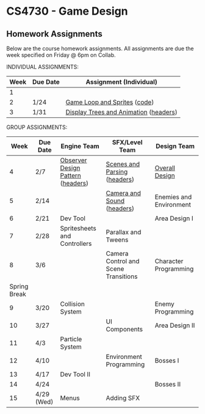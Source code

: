 CS4730 - Game Design
===============================

<a name="introduction"></a>Homework Assignments
--------------------------------------- 

Below are the course homework assignments. All assignments are due the week specified on Friday @ 6pm on Collab.

INDIVIDUAL ASSIGNMENTS:

| Week | Due Date | Assignment (Individual) |
|--------------|------------------|------------------|
|1|||
|2|1/24|<a href="./everyone/GameLoop.pdf">Game Loop and Sprites</a> (<a href="./code/starterCode.zip">code</a>)|
|3|1/31|<a href="./everyone/DisplayTreeAndAnimation.pdf">Display Trees and Animation</a> (<a href="./code/DisplayTreeAndAnimation.zip">headers</a>)|

GROUP ASSIGNMENTS:

| Week | Due Date | Engine Team | SFX/Level Team | Design Team |
|----|----|------------------|------------------|------------------|
|4|2/7|<a href="./engineTeam/ObserverDesignPattern.pdf">Observer Design Pattern</a> (<a href="./code/ObserverDesignPattern.zip">headers</a>)|<a href="./SFXLevelTeam/ScenesAndParsing.pdf">Scenes and Parsing</a> (<a href="./code/ScenesAndParsing.zip">headers</a>)|<a href="./designTeam/OverallDesign.pdf">Overall Design</a>|
|5|2/14||<a href="./SFXLevelTeam/cameraAndSound.pdf">Camera and Sound</a> (<a href="./sfxLevelTeam/cameraAndSound.zip">headers</a>)|Enemies and Environment|
|6|2/21|Dev Tool||Area Design I|
|7|2/28|Spritesheets and Controllers|Parallax and Tweens||
|8|3/6||Camera Control and Scene Transitions|Character Programming|
|Spring Break||||
|9|3/20|Collision System||Enemy Programming|
|10|3/27||UI Components|Area Design II|
|11|4/3|Particle System|||
|12|4/10||Environment Programming|Bosses I|
|13|4/17|Dev Tool II|||
|14|4/24|||Bosses II|
|15|4/29 (Wed)|Menus|Adding SFX||


